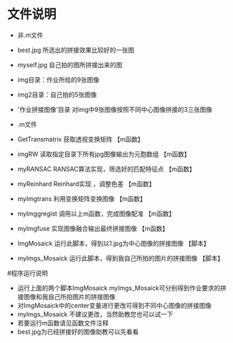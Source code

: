 # 文件说明
* 非.m文件
* best.jpg 所选出的拼接效果比较好的一张图
* myself.jpg  自己拍的图所拼接出来的图
* img目录：作业所给的9张图像
* img2目录：自己拍的5张图像
* '作业拼接图像'目录 对img中9张图像按照不同中心图像拼接的3三张图像

* .m文件
* GetTransmatrix  获取透视变换矩阵 【m函数】
* imgRW 读取指定目录下所有jpg图像输出为元胞数组 【m函数】
* myRANSAC RANSAC算法实现，筛选好的匹配特征点 【m函数】
* myReinhard Reinhard实现 ，调整色差 【m函数】
* myImgtrans 利用变换矩阵变换图像 【m函数】
* myImggregist 调用以上m函数，完成图像配准 【m函数】
* myImgfuse 实现图像融合输出最终拼接图像 【m函数】

* ImgMosaick 运行此脚本，得到以1.jpg为中心图像的拼接图像 【脚本】
* myImgs_Mosaick 运行此脚本，得到我自己所拍的图片的拼接图像 【脚本】

#程序运行说明
* 运行上面的两个脚本ImgMosaick myImgs_Mosaick可分别得到作业要求的拼接图像和我自己所拍图片的拼接图像
* 对ImgMosaick中的center变量进行更改可得到不同中心图像的拼接图像
* myImgs_Mosaick 不建议更改，当然助教您也可以试一下
* 若要运行m函数请见函数文件注释
* best.jpg为已经拼接好的图像助教可以先看看
